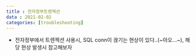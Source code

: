 ```yaml
---
title : 전자정부트렌젝션
data : 2021-02-02
categories: [troubleshooting]
---
```


- 전자정부에서 트렌젝션 사용시, SQL conn이 끊기는 현상이 있다..(~아오...~), 해당 현상 발생시 참고해보자 
